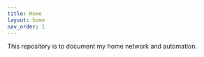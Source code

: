 ```yaml
---
title: Home
layout: home
nav_order: 1
---
```


This repository is to document my home network and automation.

